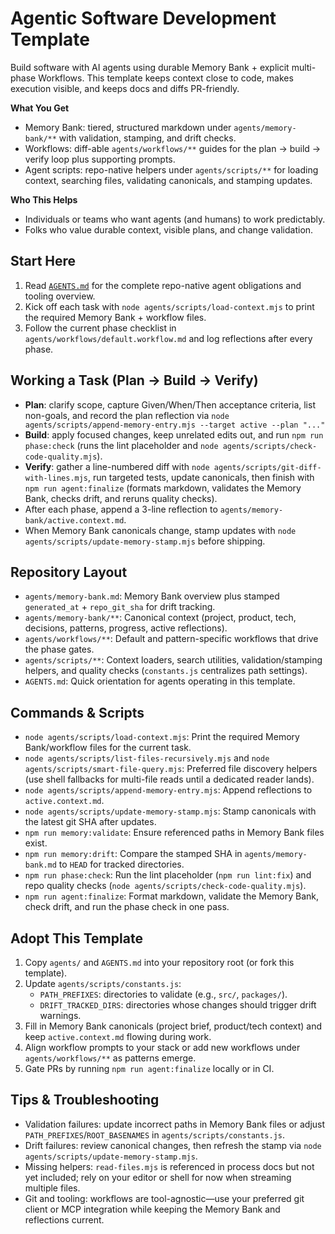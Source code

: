 # Agentic Software Development Template

Build software with AI agents using durable Memory Bank + explicit multi-phase Workflows. This template keeps context close to code, makes execution visible, and keeps docs and diffs PR-friendly.

**What You Get**
- Memory Bank: tiered, structured markdown under `agents/memory-bank/**` with validation, stamping, and drift checks.
- Workflows: diff-able `agents/workflows/**` guides for the plan → build → verify loop plus supporting prompts.
- Agent scripts: repo-native helpers under `agents/scripts/**` for loading context, searching files, validating canonicals, and stamping updates.

**Who This Helps**
- Individuals or teams who want agents (and humans) to work predictably.
- Folks who value durable context, visible plans, and change validation.

## Start Here
1. Read [`AGENTS.md`](AGENTS.md) for the complete repo-native agent obligations and tooling overview.
2. Kick off each task with `node agents/scripts/load-context.mjs` to print the required Memory Bank + workflow files.
3. Follow the current phase checklist in `agents/workflows/default.workflow.md` and log reflections after every phase.

## Working a Task (Plan → Build → Verify)
- **Plan**: clarify scope, capture Given/When/Then acceptance criteria, list non-goals, and record the plan reflection via `node agents/scripts/append-memory-entry.mjs --target active --plan "..."`
- **Build**: apply focused changes, keep unrelated edits out, and run `npm run phase:check` (runs the lint placeholder and `node agents/scripts/check-code-quality.mjs`).
- **Verify**: gather a line-numbered diff with `node agents/scripts/git-diff-with-lines.mjs`, run targeted tests, update canonicals, then finish with `npm run agent:finalize` (formats markdown, validates the Memory Bank, checks drift, and reruns quality checks).
- After each phase, append a 3-line reflection to `agents/memory-bank/active.context.md`.
- When Memory Bank canonicals change, stamp updates with `node agents/scripts/update-memory-stamp.mjs` before shipping.

## Repository Layout
- `agents/memory-bank.md`: Memory Bank overview plus stamped `generated_at` + `repo_git_sha` for drift tracking.
- `agents/memory-bank/**`: Canonical context (project, product, tech, decisions, patterns, progress, active reflections).
- `agents/workflows/**`: Default and pattern-specific workflows that drive the phase gates.
- `agents/scripts/**`: Context loaders, search utilities, validation/stamping helpers, and quality checks (`constants.js` centralizes path settings).
- `AGENTS.md`: Quick orientation for agents operating in this template.

## Commands & Scripts
- `node agents/scripts/load-context.mjs`: Print the required Memory Bank/workflow files for the current task.
- `node agents/scripts/list-files-recursively.mjs` and `node agents/scripts/smart-file-query.mjs`: Preferred file discovery helpers (use shell fallbacks for multi-file reads until a dedicated reader lands).
- `node agents/scripts/append-memory-entry.mjs`: Append reflections to `active.context.md`.
- `node agents/scripts/update-memory-stamp.mjs`: Stamp canonicals with the latest git SHA after updates.
- `npm run memory:validate`: Ensure referenced paths in Memory Bank files exist.
- `npm run memory:drift`: Compare the stamped SHA in `agents/memory-bank.md` to `HEAD` for tracked directories.
- `npm run phase:check`: Run the lint placeholder (`npm run lint:fix`) and repo quality checks (`node agents/scripts/check-code-quality.mjs`).
- `npm run agent:finalize`: Format markdown, validate the Memory Bank, check drift, and run the phase check in one pass.

## Adopt This Template
1. Copy `agents/` and `AGENTS.md` into your repository root (or fork this template).
2. Update `agents/scripts/constants.js`:
   - `PATH_PREFIXES`: directories to validate (e.g., `src/`, `packages/`).
   - `DRIFT_TRACKED_DIRS`: directories whose changes should trigger drift warnings.
3. Fill in Memory Bank canonicals (project brief, product/tech context) and keep `active.context.md` flowing during work.
4. Align workflow prompts to your stack or add new workflows under `agents/workflows/**` as patterns emerge.
5. Gate PRs by running `npm run agent:finalize` locally or in CI.

## Tips & Troubleshooting
- Validation failures: update incorrect paths in Memory Bank files or adjust `PATH_PREFIXES`/`ROOT_BASENAMES` in `agents/scripts/constants.js`.
- Drift failures: review canonical changes, then refresh the stamp via `node agents/scripts/update-memory-stamp.mjs`.
- Missing helpers: `read-files.mjs` is referenced in process docs but not yet included; rely on your editor or shell for now when streaming multiple files.
- Git and tooling: workflows are tool-agnostic—use your preferred git client or MCP integration while keeping the Memory Bank and reflections current.
